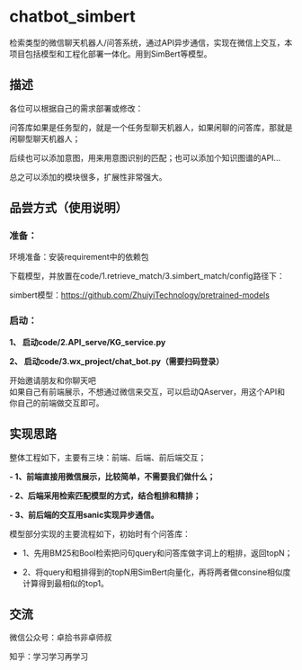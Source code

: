 # chatbot_simbert
检索类型的微信聊天机器人/问答系统，通过API异步通信，实现在微信上交互，本项目包括模型和工程化部署一体化。用到SimBert等模型。
## 描述
各位可以根据自己的需求部署或修改：

问答库如果是任务型的，就是一个任务型聊天机器人，如果闲聊的问答库，那就是闲聊型聊天机器人；

后续也可以添加意图，用来用意图识别的匹配；也可以添加个知识图谱的API...

总之可以添加的模块很多，扩展性非常强大。

## 品尝方式（使用说明）
### 准备：
环境准备：安装requirement中的依赖包

下载模型，并放置在code/1.retrieve_match/3.simbert_match/config路径下：

simbert模型：https://github.com/ZhuiyiTechnology/pretrained-models

### 启动：
**1、 启动code/2.API_serve/KG_service.py**

**2、 启动code/3.wx_project/chat_bot.py（需要扫码登录）**  
  
  开始邀请朋友和你聊天吧  
  如果自己有前端展示，不想通过微信来交互，可以启动QAserver，用这个API和你自己的前端做交互即可。

## 实现思路
整体工程如下，主要有三块：前端、后端、前后端交互；  

**- 1、前端直接用微信展示，比较简单，不需要我们做什么；**

**- 2、后端采用检索匹配模型的方式，结合粗排和精排；**

**- 3、前后端的交互用sanic实现异步通信。**  
  
  模型部分实现的主要流程如下，初始时有个问答库：

- 1、先用BM25和Bool检索把问句query和问答库做字词上的粗排，返回topN；

- 2、将query和粗排得到的topN用SimBert向量化，再将两者做consine相似度计算得到最相似的top1。
  

## 交流

微信公众号：卓拾书非卓师叔

知乎：学习学习再学习
